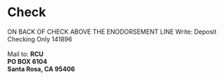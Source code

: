 # Check
ON BACK OF CHECK ABOVE THE ENODORSEMENT LINE Write: Deposit Checking Only 141896
<br><br>Mail to: <b>RCU<br>PO BOX 6104<br>Santa Rosa, CA 95406
